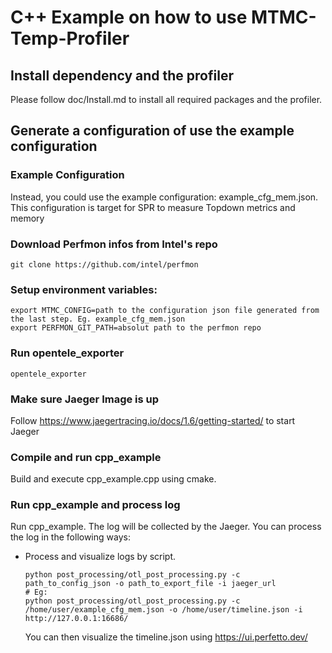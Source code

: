 # C++ Example on how to use MTMC-Temp-Profiler

## Install dependency and the profiler
Please follow doc/Install.md to install all required packages and the profiler.

## Generate a configuration of use the example configuration

### Example Configuration
Instead, you could use the example configuration: example_cfg_mem.json. This configuration is target for SPR to measure Topdown metrics and memory 

### Download Perfmon infos from Intel's repo
````
git clone https://github.com/intel/perfmon
````

### Setup environment variables:

````
export MTMC_CONFIG=path to the configuration json file generated from the last step. Eg. example_cfg_mem.json
export PERFMON_GIT_PATH=absolut path to the perfmon repo
````

### Run opentele_exporter

````
opentele_exporter
````

### Make sure Jaeger Image is up

Follow https://www.jaegertracing.io/docs/1.6/getting-started/ to start Jaeger

### Compile and run cpp_example

Build and execute cpp_example.cpp using cmake.

### Run cpp_example and process log

Run cpp_example. The log will be collected by the Jaeger. You can process the log in the following ways:

- Process and visualize logs by script.
  ````
  python post_processing/otl_post_processing.py -c path_to_config_json -o path_to_export_file -i jaeger_url
  # Eg:
  python post_processing/otl_post_processing.py -c /home/user/example_cfg_mem.json -o /home/user/timeline.json -i http://127.0.0.1:16686/
  ````
  You can then visualize the timeline.json using https://ui.perfetto.dev/